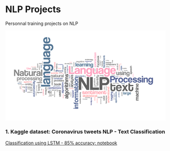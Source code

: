 # NLP Projects
Personnal training projects on NLP

![NLP](images/cover.png)

### 1.  Kaggle dataset: Coronavirus tweets NLP - Text Classification
<a href="https://www.kaggle.com/victorbnnt/classification-using-lstm-85-accuracy" target="_blank">
Classification using LSTM - 85% accuracy: notebook</a>
